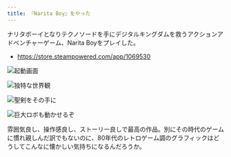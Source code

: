 ```yaml
---
title: 『Narita Boy』をやった
---
```


ナリタボーイとなりテクノソードを手にデジタルキングダムを救うアクションアドベンチャーゲーム、Narita Boyをプレイした。

- <https://store.steampowered.com/app/1069530>

![](https://i.imgur.com/YmdIVGJh.jpg "起動画面")

![](https://i.imgur.com/HzEiGjxh.jpg "独特な世界観")

![](https://i.imgur.com/6PXm9lah.jpg "聖剣をその手に")

![](https://i.imgur.com/RNCj7I3h.jpg "巨大ロボも動かせるぞ")

雰囲気良し、操作感良し、ストーリー良しで最高の作品。別にその時代のゲームに慣れ親しんだ訳でもないのに、80年代のレトロゲーム調のグラフィックはどうしてこんなに懐かしい気持ちになるんだろうか。
